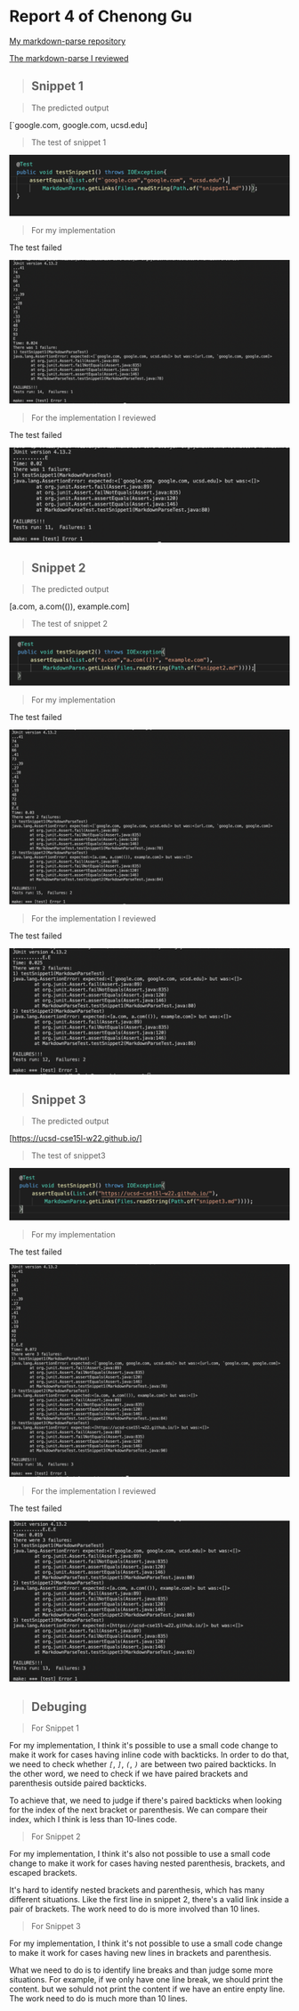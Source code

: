 # Report 4 of Chenong Gu

[My markdown-parse repository](https://github.com/Emrys025/markdown-parse)

[The markdown-parse I reviewed](https://github.com/BasilThaddeus/markdown-parse)

> ## Snippet 1

> The predicted output

[`google.com, google.com, ucsd.edu]

> The test of snippet 1

![image](snippet1MyTest.png)

> For my implementation

The test failed

![image](snippet1MTresult.png)

> For the implementation I reviewed

The test failed

![image](snippet1RTresult.png)


> ## Snippet 2

> The predicted output

[a.com, a.com(()), example.com]

> The test of snippet 2

![image](snippet2MyTest.png)

> For my implementation

The test failed

![image](snippet2MTresult.png)

> For the implementation I reviewed

The test failed

![image](snippet2RTresult.png)

> ## Snippet 3

> The predicted output

[https://ucsd-cse15l-w22.github.io/]

> The test of snippet3

![image](snippet3MyTest.png)

> For my implementation

The test failed

![image](snippet3MTresult.png)

> For the implementation I reviewed

The test failed

![image](snippet3RTresult.png)

> ## Debuging

> For Snippet 1

For my implementation, I think it's possible to use a small code change to make it work for cases having inline code with backticks. In order to do that, we need to check whether *`[`*, *`]`*, *`(`*, *`)`* are between two paired backticks. In the other word, we need to check if we have paired brackets and parenthesis outside paired backticks. 

To achieve that, we need to judge if there's paired backticks when looking for the index of the next bracket or parenthesis. We can compare their index, which I think is less than 10-lines code.

> For Snippet 2

For my implementation, I think it's also not possible to use a small code change to make it work for cases having nested parenthesis, brackets, and escaped brackets. 

It's hard to identify nested brackets and parenthesis, which has many different situations. Like the first line in snippet 2, there's a valid link inside a pair of brackets. The work need to do is more involved than 10 lines.

> For Snippet 3

For my implementation, I think it's not possible to use a small code change to make it work for cases having new lines in brackets and parenthesis. 

What we need to do is to identify line breaks and than judge some more situations. For example, if we only have one line break, we should print the content. but we sohuld not print the content if we have an entire enpty line. The work need to do is much more than 10 lines.